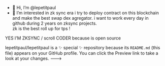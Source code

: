   - 👋 Hi, I’m @lepetitpaul
- 👀 I’m interested in zk sync era
i try to deploy contract on this blockchain and make the best swap dex agregator.
i want to work every day in github during 2 years on zksync projects.           
zk is the best roll up for tps    !                  
 
                                      
YES I'M ZKSYNC / scroll CODER  because is open source       
  
lepetitpaul/lepetitpaul is a ✨ special ✨ repository because its `README.md` (this file) appears on  your GitHub profile.
You can click the Preview link to take a look at your changes.
--->
 
